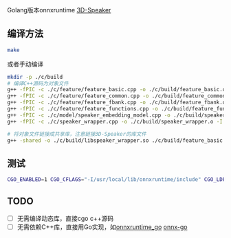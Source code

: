 Golang版本onnxruntime [3D-Speaker](https://github.com/modelscope/3D-Speaker)

## 编译方法
```sh
make
```

或者手动编译
```sh
mkdir -p ./c/build
# 编译C++源码为对象文件
g++ -fPIC -c ./c/feature/feature_basic.cpp -o ./c/build/feature_basic.o -I. -I/usr/local/lib/onnxruntime/include
g++ -fPIC -c ./c/feature/feature_common.cpp -o ./c/build/feature_common.o -I. -I/usr/local/lib/onnxruntime/include
g++ -fPIC -c ./c/feature/feature_fbank.cpp -o ./c/build/feature_fbank.o -I. -I/usr/local/lib/onnxruntime/include
g++ -fPIC -c ./c/feature/feature_functions.cpp -o ./c/build/feature_functions.o -I. -I/usr/local/lib/onnxruntime/include
g++ -fPIC -c ./c/model/speaker_embedding_model.cpp -o ./c/build/speaker_embedding_model.o -I. -I/usr/local/lib/onnxruntime/include
g++ -fPIC -c ./c/speaker_wrapper.cpp -o ./c/build/speaker_wrapper.o -I. -I/usr/local/lib/onnxruntime/include

# 将对象文件链接成共享库，注意链接3D-Speaker的库文件
g++ -shared -o ./c/build/libspeaker_wrapper.so ./c/build/feature_basic.o ./c/build/feature_common.o ./c/build/feature_fbank.o ./c/build/feature_functions.o ./c/build/speaker_embedding_model.o ./c/build/speaker_wrapper.o -L/usr/local/lib/onnxruntime/lib -lonnxruntime -lstdc++
```
## 测试
```sh
CGO_ENABLED=1 CGO_CFLAGS="-I/usr/local/lib/onnxruntime/include" CGO_LDFLAGS="-L/usr/local/lib/onnxruntime/lib" go run compare_audio.go -model=./model/model.onnx -config=./model/fbank_config.json -audio1=man1.wav -audio2=man2.wav
```

## TODO
- [ ] 无需编译动态库，直接cgo c++源码
- [ ] 无需依赖C++库，直接用Go实现，如[onnxruntime_go](https://github.com/yalue/onnxruntime_go) [onnx-go](https://github.com/oramasearch/onnx-go)
